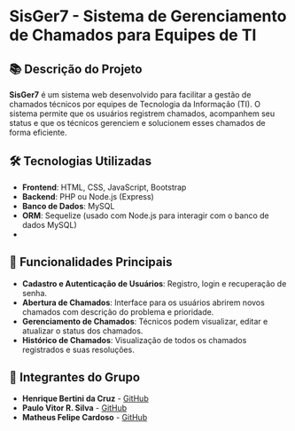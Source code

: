 # SisGer7 - Sistema de Gerenciamento de Chamados para Equipes de TI

## 📚 Descrição do Projeto

**SisGer7** é um sistema web desenvolvido para facilitar a gestão de chamados técnicos por equipes de Tecnologia da Informação (TI). O sistema permite que os usuários registrem chamados, acompanhem seu status e que os técnicos gerenciem e solucionem esses chamados de forma eficiente.

## 🛠️ Tecnologias Utilizadas

- **Frontend**: HTML, CSS, JavaScript, Bootstrap
- **Backend**: PHP ou Node.js (Express)
- **Banco de Dados**: MySQL
- **ORM**: Sequelize (usado com Node.js para interagir com o banco de dados MySQL)
- 
## 🔑 Funcionalidades Principais

- **Cadastro e Autenticação de Usuários**: Registro, login e recuperação de senha.
- **Abertura de Chamados**: Interface para os usuários abrirem novos chamados com descrição do problema e prioridade.
- **Gerenciamento de Chamados**: Técnicos podem visualizar, editar e atualizar o status dos chamados.
- **Histórico de Chamados**: Visualização de todos os chamados registrados e suas resoluções.

## 👥 Integrantes do Grupo

- **Henrique Bertini da Cruz** - [GitHub](https://github.com/henriquebertinidacruz)  
- **Paulo Vitor R. Silva** - [GitHub](https://github.com/Pvegapunk)  
- **Matheus Felipe Cardoso** - [GitHub](https://github.com/ModMFC)
